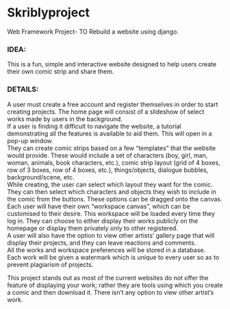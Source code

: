 # Skriblyproject
Web Framework Project- TO Rebuild a website using django.
### IDEA:  
This is a fun, simple and interactive website designed to help users create their own comic strip and share them.  
 
### DETAILS:  
 A user must create a free account and register themselves in order to start creating projects. The home page will consist of a slideshow of select works made by users in the background.  
If a user is finding it difficult to navigate the website, a tutorial demonstrating all the features is available to aid them. This will open in a pop-up window.  
They can create comic strips based on a few “templates” that the website would provide. These would include a set of characters (boy, girl, man, woman, animals, book characters, etc.), comic strip layout (grid of 4 boxes, row of 3 boxes, row of 4 boxes, etc.), things/objects, dialogue bubbles, background/scene, etc.  
While creating, the user can select which layout they want for the comic. They can then select which characters and objects they wish to include in the comic from the buttons. These options can be dragged onto the canvas.  
Each user will have their own “workspace canvas”, which can be customised to their desire. This workspace will be loaded every time they log in. They can choose to either display their works publicly on the homepage or display them privately only to other registered.  
A user will also have the option to view other artists’ gallery page that will display their projects, and they can leave reactions and comments.  
All the works and workspace preferences will be stored in a database.  
Each work will be given a watermark which is unique to every user so as to prevent plagiarism of projects.  
 
 
This project stands out as most of the current websites do not offer the feature of displaying your work; rather they are tools using which you create a comic and then download it. There isn’t any option to view other artist’s work.  
 

